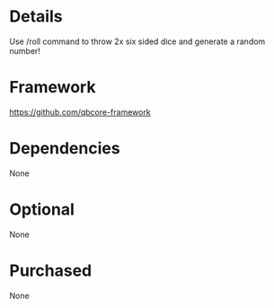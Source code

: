 # Details

Use /roll command to throw 2x six sided dice and generate a random number! 

# Framework
https://github.com/qbcore-framework

# Dependencies

None

# Optional

None

# Purchased

None

